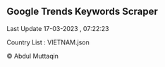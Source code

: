 

## Google Trends Keywords Scraper 
 
Last Update 17-03-2023 , 07:22:23

Country List :
VIETNAM.json



© Abdul Muttaqin 
